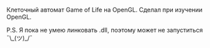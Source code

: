 Клеточный автомат Game of Life на OpenGL. Сделал при изучении OpenGL.

P.S. Я пока не умею линковать .dll, поэтому может не запуститься ¯\\\_(ツ)_/¯
